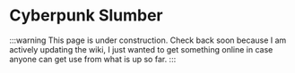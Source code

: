 # Cyberpunk Slumber

:::warning
This page is under construction. Check back soon because I am actively updating the wiki, I just wanted to get something online in case anyone can get use from what is up so far.
:::
